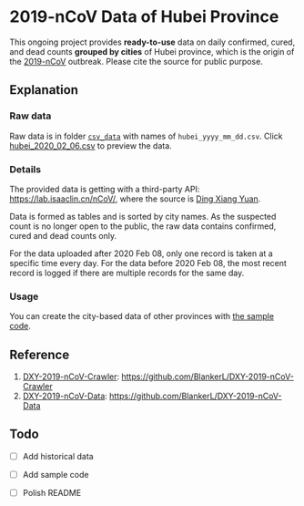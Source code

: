 # 2019-nCoV Data of Hubei Province


This ongoing project provides **ready-to-use** data on daily confirmed, cured, and dead counts **grouped by cities** of Hubei province, which is the origin of the [2019-nCoV](https://en.wikipedia.org/wiki/2019–20_Wuhan_coronavirus_outbreak) outbreak. Please cite the source for public purpose.



## Explanation

### Raw data

Raw data is in folder [`csv_data`](https://github.com/cissieAB/2019-nCoV_Hubei_csv_Data/tree/master/csv_data) with names of `hubei_yyyy_mm_dd.csv`. Click [hubei_2020_02_06.csv](https://github.com/cissieAB/2019-nCoV_Hubei_csv_Data/blob/master/csv_data/hubei_2020_02_06.csv)  to preview the data.



### Details

The provided data is getting with a third-party API: https://lab.isaaclin.cn/nCoV/, where the source is [Ding Xiang Yuan](https://ncov.dxy.cn/ncovh5/view/pneumonia). 

Data is formed as tables and is sorted by city names. As the suspected count is no longer open to the public, the raw data contains confirmed, cured and dead counts only. 

For the data uploaded after 2020 Feb 08, only one record is taken at a specific time every day. For the data before 2020 Feb 08, the most recent record is logged if there are multiple records for the same day. 



### Usage

You can create the city-based data of other provinces with [the sample code]().





## Reference

1. [DXY-2019-nCoV-Crawler](https://github.com/BlankerL/DXY-2019-nCoV-Crawler): https://github.com/BlankerL/DXY-2019-nCoV-Crawler
2. [DXY-2019-nCoV-Data](https://github.com/BlankerL/DXY-2019-nCoV-Data): https://github.com/BlankerL/DXY-2019-nCoV-Data



## Todo

- [ ] Add historical data
- [ ] Add sample code
- [ ] Polish README



